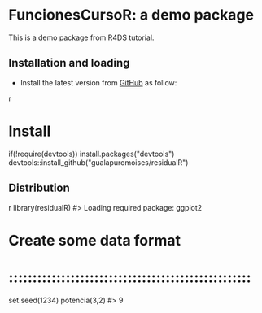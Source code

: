 FuncionesCursoR: a demo package
===============================================

This is a demo package from R4DS tutorial.


Installation and loading
------------------------

-   Install the latest version from [GitHub](https://github.com/RicardoMorales2001/Paquetesfunciones.git) as follow:

 r
# Install
if(!require(devtools)) install.packages("devtools")
devtools::install_github("gualapuromoises/residualR")


Distribution
------------

 r
library(residualR)
#> Loading required package: ggplot2
# Create some data format
# :::::::::::::::::::::::::::::::::::::::::::::::::::
set.seed(1234)
potencia(3,2)
#> 9
